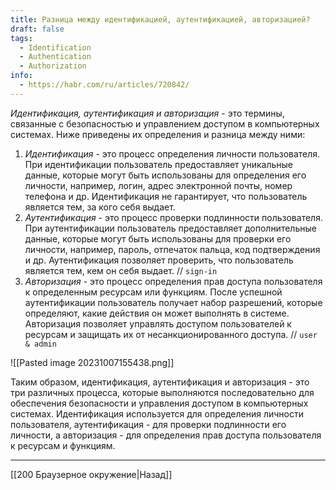 ```yaml
---
title: Разница между идентификацией, аутентификацией, авторизацией?
draft: false
tags:
  - Identification
  - Authentication
  - Authorization
info:
  - https://habr.com/ru/articles/720842/
---
```

_Идентификация, аутентификация и авторизация_ - это термины, связанные с безопасностью и управлением доступом в компьютерных системах. Ниже приведены их определения и разница между ними:

1. _Идентификация_ - это процесс определения личности пользователя. При идентификации пользователь предоставляет уникальные данные, которые могут быть использованы для определения его личности, например, логин, адрес электронной почты, номер телефона и др. Идентификация не гарантирует, что пользователь является тем, за кого себя выдает.
2. _Аутентификация_ - это процесс проверки подлинности пользователя. При аутентификации пользователь предоставляет дополнительные данные, которые могут быть использованы для проверки его личности, например, пароль, отпечаток пальца, код подтверждения и др. Аутентификация позволяет проверить, что пользователь является тем, кем он себя выдает.
   // `sign-in`
3. _Авторизация_ - это процесс определения прав доступа пользователя к определенным ресурсам или функциям. После успешной аутентификации пользователь получает набор разрешений, которые определяют, какие действия он может выполнять в системе. Авторизация позволяет управлять доступом пользователей к ресурсам и защищать их от несанкционированного доступа. // `user & admin`


![[Pasted image 20231007155438.png]]


Таким образом, идентификация, аутентификация и авторизация - это три различных процесса, которые выполняются последовательно для обеспечения безопасности и управления доступом в компьютерных системах. Идентификация используется для определения личности пользователя, аутентификация - для проверки подлинности его личности, а авторизация - для определения прав доступа пользователя к ресурсам и функциям.

---

[[200 Браузерное окружение|Назад]]